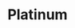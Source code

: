 ---
title: Platinum
price: R95 000
limit: 2
logo: diamond.png
large-logo: diamond-large.png
logo_size: 135

# Expo info
expo: yes
expo_space: 3x3m
watercooler: yes
banners: 4
stand: 555_ Dev Conference 2020_CPT_Platinum 3 x 3m
furniture: Standard with cocktail table and two chairs. Additional furniture options are available at a extra cost
stand_style: Corner tension fabric

#benefits
delegateDB: yes
speakerSlot: yes
passes: 4
discount_disabled: false

brand_benefits:
    - Logo on podium in keynote room
    - Logo on hanging banners in keynote room
    - Logo on laptop sticker which will be placed in delegate bags

exclusive:
    - Exclusive logo branding on water bottles

sold_out: no
order: 20
---